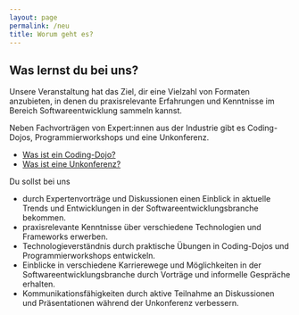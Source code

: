 ```yaml
---
layout: page
permalink: /neu
title: Worum geht es?
---
```


## Was lernst du bei uns? 

Unsere Veranstaltung hat das Ziel, dir eine Vielzahl von Formaten anzubieten, in denen du praxisrelevante Erfahrungen und Kenntnisse im Bereich Softwareentwicklung sammeln kannst.  

Neben Fachvorträgen von Expert:innen aus der Industrie gibt es Coding-Dojos, Programmierworkshops und eine Unkonferenz. 

* [Was ist ein Coding-Dojo?](/formate#coding-dojo) 
* [Was ist eine Unkonferenz?](/formate#unkonferenz) 

Du sollst bei uns

* durch Expertenvorträge und Diskussionen einen Einblick in aktuelle Trends und Entwicklungen in der Softwareentwicklungsbranche bekommen.
* praxisrelevante Kenntnisse über verschiedene Technologien und Frameworks erwerben.
* Technologieverständnis durch praktische Übungen in Coding-Dojos und Programmierworkshops entwickeln.
* Einblicke in verschiedene Karrierewege und Möglichkeiten in der Softwareentwicklungsbranche durch Vorträge und informelle Gespräche erhalten.
* Kommunikationsfähigkeiten durch aktive Teilnahme an Diskussionen und Präsentationen während der Unkonferenz verbessern.







